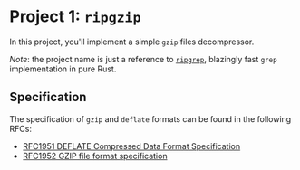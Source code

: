# Project 1: `ripgzip`

In this project, you'll implement a simple `gzip` files decompressor.

_Note_: the project name is just a reference to [`ripgrep`](https://github.com/BurntSushi/ripgrep), blazingly fast `grep` implementation in pure Rust.

## Specification

The specification of `gzip` and `deflate` formats can be found in the following RFCs:

- [RFC1951 DEFLATE Compressed Data Format Specification](https://datatracker.ietf.org/doc/html/rfc1951)
- [RFC1952 GZIP file format specification](https://datatracker.ietf.org/doc/html/rfc1952)
